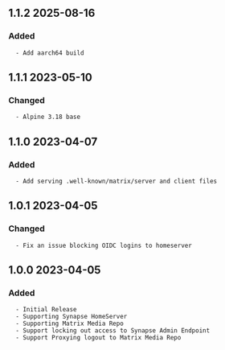 ## 1.1.2 2025-08-16 <dave at tiredofit dot ca>

   ### Added
      - Add aarch64 build


## 1.1.1 2023-05-10 <dave at tiredofit dot ca>

   ### Changed
      - Alpine 3.18 base


## 1.1.0 2023-04-07 <dave at tiredofit dot ca>

   ### Added
      - Add serving .well-known/matrix/server and client files


## 1.0.1 2023-04-05 <dave at tiredofit dot ca>

   ### Changed
      - Fix an issue blocking OIDC logins to homeserver


## 1.0.0 2023-04-05 <dave at tiredofit dot ca>

   ### Added
      - Initial Release
      - Supporting Synapse HomeServer
      - Supporting Matrix Media Repo
      - Support locking out access to Synapse Admin Endpoint
      - Support Proxying logout to Matrix Media Repo


